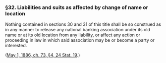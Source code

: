### §32. Liabilities and suits as affected by change of name or location ###

Nothing contained in sections 30 and 31 of this title shall be so construed as in any manner to release any national banking association under its old name or at its old location from any liability, or affect any action or proceeding in law in which said association may be or become a party or interested.

([May 1, 1886, ch. 73, §4, 24 Stat. 19](/statviewer.htm?volume=24&page=19).)